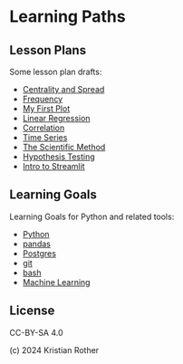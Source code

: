 # Learning Paths

## Lesson Plans

Some lesson plan drafts:

* [Centrality and Spread](lesson_plans/centrality_and_spread.md)
* [Frequency](lesson_plans/frequency.md)
* [My First Plot](lesson_plans/my_first_plot.md)
* [Linear Regression](lesson_plans/linear_regression.md)
* [Correlation](lesson_plans/correlation.md)
* [Time Series](lesson_plans/time_series.md)
* [The Scientific Method](lesson_plans/scientific_method.md)
* [Hypothesis Testing](lesson_plans/hypothesis_testing.md)
* [Intro to Streamlit](lesson_plans/streamlit_intro.md)

## Learning Goals

Learning Goals for Python and related tools:

* [Python](python.md)
* [pandas](pandas.md)
* [Postgres](sql.md)
* [git](git.md)
* [bash](command_line.md)
* [Machine Learning](machine_learning.md)

## License

CC-BY-SA 4.0

(c) 2024 Kristian Rother
